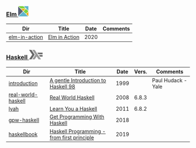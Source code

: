 ### [Elm <img src="../images/elm-logo.png" width=28px height=28px><img>](../.languages/E.Elm)


|          Dir                                      | Title                                                                  | Date | Comments                    |
|---------------------------------------------------|------------------------------------------------------------------------|------|-----------------------------|
| [elm-in-action](elm-in-action)                    | [Elm in Action](https://livebook.manning.com/book/elm-in-action)       | 2020 |                             |


### [Haskell <img src="../images/602px-Haskell-Logo.svg.png" width=37 height=26><img>](../.languages/H.Haskell)

|          Dir                               | Title                                                                  | Date | Vers.  | Comments                   |
|--------------------------------------------|------------------------------------------------------------------------|------|-------|-----------------------------|
| [introduction](introduction)               | [A gentle Introduction to Haskell 98](https://www.haskell.org/tutorial)| 1999 |       | Paul Hudack - Yale          |
| [real-world-haskell](real-world-haskell)   | [Real World Haskell](http://book.realworldhaskell.org)                 | 2008 | 6.8.3 |                             |
| [lyah](lyah)                               | [Learn You a Haskell](http://learnyouahaskell.com/)                    | 2011 | 6.8.2 |                             |
| [gpw-haskell](get-programming-with-haskell)| [Get Programming With Haskell](https://livebook.manning.com/book/get-programming-with-haskell/about-this-book/)| 2018 |                             |
| [haskellbook](haskellbook)                 | [Haskell Programming - from first principle](https://haskellbook.com/) | 2019 |                             |



